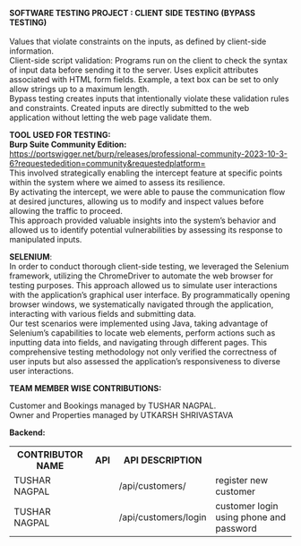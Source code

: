 **SOFTWARE TESTING PROJECT : CLIENT SIDE TESTING (BYPASS TESTING)**<br /><br />
Values that violate constraints on the inputs, as defined by client-side information.<br />
Client-side script validation: Programs run on the client to check the syntax of input data before
sending it to the server. Uses explicit attributes associated with HTML form fields. Example, a text
box can be set to only allow strings up to a maximum length.<br />
Bypass testing creates inputs that intentionally violate these validation rules and constraints. Created
inputs are directly submitted to the web application without letting the web page validate them.
<br />

**TOOL USED FOR TESTING:**<br />
**Burp Suite Community Edition:** https://portswigger.net/burp/releases/professional-community-2023-10-3-6?requestededition=community&requestedplatform=
<br />
This involved strategically enabling the intercept feature at specific points within the system where we aimed to assess its resilience.
<br />
By activating the intercept, we were able to pause the communication flow at desired junctures, allowing us
to modify and inspect values before allowing the traffic to proceed.
<br />
This approach provided valuable insights into the system’s behavior and allowed us to identify potential
vulnerabilities by assessing its response to manipulated inputs.
<br />

**SELENIUM**:<br />
In order to conduct thorough client-side testing, we leveraged the Selenium framework, utilizing the
ChromeDriver to automate the web browser for testing purposes. This approach allowed us to simulate user
interactions with the application’s graphical user interface. By programmatically opening browser windows,
we systematically navigated through the application, interacting with various fields and submitting data.
<br />
Our test scenarios were implemented using Java, taking advantage of Selenium’s capabilities to locate web
elements, perform actions such as inputting data into fields, and navigating through different pages. This
comprehensive testing methodology not only verified the correctness of user inputs but also assessed the
application’s responsiveness to diverse user interactions.
<br />

**TEAM MEMBER WISE CONTRIBUTIONS:**
<br />

Customer and Bookings managed by TUSHAR NAGPAL.<br />
Owner and Properties managed by UTKARSH SHRIVASTAVA <br />

**Backend:**
<br />
 <table>
  <tr>
    <th>CONTRIBUTOR NAME</th>
    <th>API</th>
    <th>API DESCRIPTION</th>
  </tr>
  <tr>
    <td>TUSHAR NAGPAL<td>
    <td>/api/customers/</td>
    <td>register new customer</td>
  </tr>
  <tr>
    <td>TUSHAR NAGPAL<td>
    <td>/api/customers/login</td>
    <td>customer login using phone and password</td>
  </tr>
</table> 